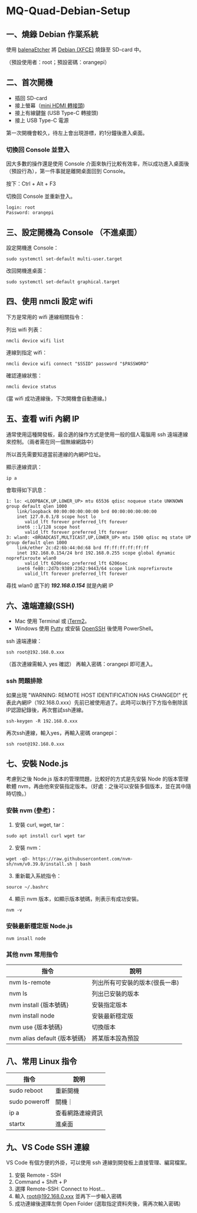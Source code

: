 # MQ-Quad-Debian-Setup

## 一、燒錄 Debian 作業系統
使用 [balenaEtcher](https://www.balena.io/etcher) 將 [Debian (XFCE)](https://mangopi.org/mangopi_mqquad) 燒錄至 SD-card 中。

（預設使用者：root；預設密碼：orangepi）

## 二、首次開機
- 插回 SD-card
- 接上螢幕（[mini HDMI 轉接頭](https://shopee.tw/-%E6%97%A5%E6%9C%AC%E8%B2%93%E9%9B%9C%E8%B2%A8%E8%88%96-(20D231)MiniHDMI-%E8%BD%89HDMI.-Mini-i.31414510.980429457?sp_atk=c3a2b52f-9317-4ab4-b694-9ac2ee7c4e65&xptdk=c3a2b52f-9317-4ab4-b694-9ac2ee7c4e65))
- 接上有線鍵盤 (USB Type-C 轉接頭)
- 接上 USB Type-C 電源

第一次開機會較久，待左上會出現游標，約1分鐘後進入桌面。

### 切換回 Console 並登入
因大多數的操作還是使用 Console 介面來執行比較有效率，所以成功進入桌面後（預設行為），第一件事就是離開桌面回到 Console。

按下：Ctrl + Alt + F3

切換回 Console 並重新登入。

```
login: root
Password: orangepi
```

## 三、設定開機為 Console （不進桌面）
設定開機進 Console：
```
sudo systemctl set-default multi-user.target
```
改回開機進桌面：
```
sudo systemctl set-default graphical.target
```

## 四、使用 nmcli 設定 wifi
下方是常用的 wifi 連線相關指令：

列出 wifi 列表：
```
nmcli device wifi list
```
連線到指定 wifi：
```
nmcli device wifi connect "$SSID" password "$PASSWORD"
```
確認連線狀態：
```
nmcli device status
```
(當 wifi 成功連線後，下次開機會自動連線。)


## 五、查看 wifi 內網 IP
通常使用這種開發板，最合適的操作方式是使用一般的個人電腦用 ssh 遠端連線來控制。（兩者需在同一個無線網路中）

所以首先需要知道當前連線的內網IP位址。

顯示連線資訊：
```
ip a
```
會取得如下訊息：
```
1: lo: <LOOPBACK,UP,LOWER_UP> mtu 65536 qdisc noqueue state UNKNOWN group default qlen 1000
    link/loopback 00:00:00:00:00:00 brd 00:00:00:00:00:00
    inet 127.0.0.1/8 scope host lo
       valid_lft forever preferred_lft forever
    inet6 ::1/128 scope host
       valid_lft forever preferred_lft forever
3: wlan0: <BROADCAST,MULTICAST,UP,LOWER_UP> mtu 1500 qdisc mq state UP group default qlen 1000
    link/ether 2c:d2:6b:44:0d:68 brd ff:ff:ff:ff:ff:ff
    inet 192.168.0.154/24 brd 192.168.0.255 scope global dynamic noprefixroute wlan0
       valid_lft 6206sec preferred_lft 6206sec
    inet6 fe80::2d7b:9389:2362:9443/64 scope link noprefixroute
       valid_lft forever preferred_lft forever
```
尋找 wlan0 底下的 ***192.168.0.154*** 就是內網 IP

## 六、遠端連線(SSH)
- Mac 使用 Terminal 或 [iTerm2](https://iterm2.com/)。
- Windows 使用 [Putty](https://www.putty.org/) 或安裝 [OpenSSH](https://www.howtogeek.com/311287/how-to-connect-to-an-ssh-server-from-windows-macos-or-linux/) 後使用 PowerShell。

ssh 遠端連線：
```
ssh root@192.168.0.xxx
```
（首次連線需輸入 yes 確認）
再輸入密碼：orangepi 即可進入。

### ssh 問題排除
如果出現 "WARNING: REMOTE HOST IDENTIFICATION HAS CHANGED!" 代表此內網IP（192.168.0.xxx）先前已被使用過了。此時可以執行下方指令刪除該IP認證紀錄後，再次嘗試ssh連線。
```
ssh-keygen -R 192.168.0.xxx
```
再次ssh連線，輸入yes，再輸入密碼 orangepi：
```
ssh root@192.168.0.xxx
```

## 七、安裝 Node.js
考慮到之後 Node.js 版本的管理問題，比較好的方式是先安裝 Node 的版本管理軟體 nvm，再由他來安裝指定版本。（好處：之後可以安裝多個版本，並在其中隨時切換。）

### 安裝 nvm ([參考](https://www.imaginelinux.com/install-nvm-debian-11/))：
1. 安裝 curl, wget, tar：
```
sudo apt install curl wget tar
```
2. 安裝 nvm：
```
wget -qO- https://raw.githubusercontent.com/nvm-sh/nvm/v0.39.0/install.sh | bash
```
3. 重新載入系統指令：
```
source ~/.bashrc
```
4. 顯示 nvm 版本，如顯示版本號碼，則表示有成功安裝。
```
nvm -v
```
### 安裝最新穩定版 Node.js
```
nvm insall node
```
### 其他 nvm 常用指令
|指令|說明|
|---|---|
|nvm ls-remote|列出所有可安裝的版本(很長一串)|
|nvm ls|列出已安裝的版本|
|nvm install {版本號碼}|安裝指定版本|
|nvm install node|安裝最新穩定版|
|nvm use {版本號碼}|切換版本|
|nvm alias default {版本號碼}|將某版本設為預設|

## 八、常用 Linux 指令
|指令|說明|
|---|---|
|sudo reboot|重新開機|
|sudo poweroff|關機｜
|ip a|查看網路連線資訊|
|startx|進桌面|

## 九、VS Code SSH 連線
VS Code 有個方便的外掛，可以使用 ssh 連線到開發板上直接管理、編寫檔案。
1. 安裝 Remote - SSH
1. Command + Shift + P
1. 選擇 Remote-SSH: Connect to Host...
1. 輸入 root@192.168.0.xxx 並再下一步輸入密碼
1. 成功連線後選擇左側 Open Folder (選取指定資料夾後，需再次輸入密碼)